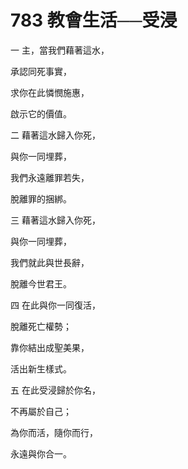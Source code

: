 # 783 教會生活──受浸

一 主，當我們藉著這水，

承認同死事實，

求你在此憐憫施惠，

啟示它的價值。

二 藉著這水歸入你死，

與你一同埋葬，

我們永遠離罪若失，

脫離罪的捆綁。

三 藉著這水歸入你死，

與你一同埋葬，

我們就此與世長辭，

脫離今世君王。

四 在此與你一同復活，

脫離死亡權勢；

靠你結出成聖美果，

活出新生樣式。

五 在此受浸歸於你名，

不再屬於自己；

為你而活，隨你而行，

永遠與你合一。

